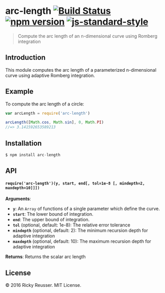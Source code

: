 # arc-length [![Build Status](https://travis-ci.org/scijs/arc-length.svg)](https://travis-ci.org/scijs/arc-length) [![npm version](https://badge.fury.io/js/arc-length.svg)](https://badge.fury.io/js/arc-length) [![js-standard-style](https://img.shields.io/badge/code%20style-standard-brightgreen.svg)](http://standardjs.com/)

> Compute the arc length of an n-dimensional curve using Romberg integration

## Introduction

This module computes the arc length of a parameterized n-dimensional curve using adaptive Romberg integration.

## Example

To compute the arc length of a circle:

```javascript
var arcLength = require('arc-length')

arcLength([Math.cos, Math.sin], 0, Math.PI)
//=> 3.141592653589213
```

## Installation

```javascript
$ npm install arc-length
```

## API

#### `require('arc-length')(y, start, end[, tol=1e-8 [, mindepth=2, maxdepth=10]]])`
**Arguments**:
- **`y`**: An `Array` of functions of a single parameter which define the curve.
- **`start`**: The lower bound of integration.
- **`end`**: The upper bound of integration.
- **`tol`** (optional, default: 1e-8): The relative error tolerance
- **`mindepth`** (optional, default: 2): The minimum recursion depth for adaptive integration
- **`maxdepth`** (optional, default: 10): The maximum recursion depth for adaptive integration

**Returns**: Returns the scalar arc length

## License
&copy; 2016 Ricky Reusser. MIT License.
